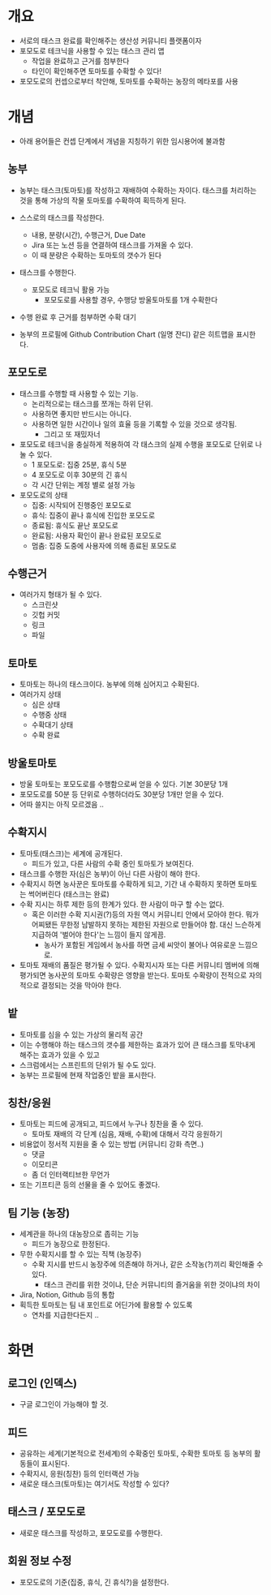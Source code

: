 # 개요

- 서로의 태스크 완료를 확인해주는 생산성 커뮤니티 플랫폼이자
- 포모도로 테크닉을 사용할 수 있는 태스크 관리 앱
	- 작업을 완료하고 근거를 첨부한다
	- 타인이 확인해주면 토마토를 수확할 수 있다!
- 포모도로의 컨셉으로부터 착안해, 토마토를 수확하는 농장의 메타포를 사용

# 개념

- 아래 용어들은 컨셉 단계에서 개념을 지칭하기 위한 임시용어에 불과함

## 농부

- 농부는 태스크(토마토)를 작성하고 재배하여 수확하는 자이다. 태스크를 처리하는 것을 통해 가상의 작물 토마토를 수확하여 획득하게 된다.

- 스스로의 태스크를 작성한다. 
	- 내용, 분량(시간), 수행근거, Due Date
	- Jira 또는 노션 등을 연결하여 태스크를 가져올 수 있다.
	- 이 때 분량은 수확하는 토마토의 갯수가 된다

- 태스크를 수행한다.
	- 포모도로 테크닉 활용 가능
		- 포모도로를 사용할 경우, 수행당 방울토마토를 1개 수확한다

- 수행 완료 후 근거를 첨부하면 수확 대기

- 농부의 프로필에 Github Contribution Chart (일명 잔디) 같은 히트맵을 표시한다.

## 포모도로

- 태스크를 수행할 때 사용할 수 있는 기능.
	- 논리적으로는 태스크를 쪼개는 하위 단위.
	- 사용하면 좋지만 반드시는 아니다.
	- 사용하면 일한 시간이나 일의 효율 등을 기록할 수 있을 것으로 생각됨.
		- 그리고 또 재밌자너
- 포모도로 테크닉을 충실하게 적용하여 각 태스크의 실제 수행을 포모도로 단위로 나눌 수 있다.
	- 1 포모도로: 집중 25분, 휴식 5분
	- 4 포모도로 이후 30분의 긴 휴식
	- 각 시간 단위는 계정 별로 설정 가능
- 포모도로의 상태
	- 집중: 시작되어 진행중인 포모도로
	- 휴식: 집중이 끝나 휴식에 진입한 포모도로
	- 종료됨: 휴식도 끝난 포모도로 
	- 완료됨: 사용자 확인이 끝나 완료된 포모도로
	- 멈춤: 집중 도중에 사용자에 의해 종료된 포모도로
	
## 수행근거

- 여러가지 형태가 될 수 있다.
	- 스크린샷
	- 깃헙 커밋
	- 링크
	- 파일

## 토마토

- 토마토는 하나의 태스크이다. 농부에 의해 심어지고 수확된다.
- 여러가지 상태
	- 심은 상태
	- 수행중 상태
	- 수확대기 상태
	- 수확 완료

## 방울토마토


- 방울 토마토는 포모도로를 수행함으로써 얻을 수 있다. 기본 30분당 1개
- 포모도로를 50분 등 단위로 수행하더라도 30분당 1개만 얻을 수 있다.
- 어따 쓸지는 아직 모르겠음 ..


## 수확지시

- 토마토(태스크)는 세계에 공개된다.
	- 피드가 있고, 다른 사람의 수확 중인 토마토가 보여진다. 
- 태스크를 수행한 자(심은 농부)이 아닌 다른 사람이 해야 한다. 
- 수확지시 하면 농사꾼은 토마토를 수확하게 되고, 기간 내 수확하지 못하면 토마토는 썩어버린다 (태스크는 완료)
- 수확 지시는 하루 제한 등의 한계가 있다. 한 사람이 마구 할 수는 없다.
	- 혹은 이러한 수확 지시권(?)등의 자원 역시 커뮤니티 안에서 모아야 한다. 뭐가 어찌됐든 무한정 남발하지 못하는 제한된 자원으로 만들어야 함. 대신 느슨하게 지급하여 '벌어야 한다'는 느낌이 들지 않게끔.
		- 농사가 포함된 게임에서 농사를 하면 금세 씨앗이 불어나 여유로운 느낌으로. 
- 토마토 재배의 품질은 평가될 수 있다. 수확지시자 또는 다른 커뮤니티 멤버에 의해 평가되면 농사꾼의 토마토 수확량은 영향을 받는다. 토마토 수확량이 전적으로 자의적으로 결정되는 것을 막아야 한다.

## 밭

- 토마토를 심을 수 있는 가상의 물리적 공간
- 이는 수행해야 하는 태스크의 갯수를 제한하는 효과가 있어 큰 태스크를 토막내게 해주는 효과가 있을 수 있고
- 스크럼에서는 스프린트의 단위가 될 수도 있다.
- 농부는 프로필에 현재 작업중인 밭을 표시한다.

## 칭찬/응원

- 토마토는 피드에 공개되고, 피드에서 누구나 칭찬을 줄 수 있다. 
	- 토마토 재배의 각 단계 (심음, 재배, 수확)에 대해서 각각 응원하기
- 비용없이 정서적 지원을 줄 수 있는 방법 (커뮤니티 강화 측면..)
	- 댓글
	- 이모티콘
	- 좀 더 인터랙티브한 무언가
- 또는 기프티콘 등의 선물을 줄 수 있어도 좋겠다. 

## 팀 기능 (농장)

- 세계관을 하나의 대농장으로 좁히는 기능
	- 피드가 농장으로 한정된다.
- 무한 수확지시를 할 수 있는 직책 (농장주)
	- 수확 지시를 반드시 농장주에 의존해야 하거나, 같은 소작농(?)끼리 확인해줄 수 있다.
		- 태스크 관리를 위한 것이냐, 단순 커뮤니티의 즐거움을 위한 것이냐의 차이
- Jira, Notion, Github 등의 통합
- 획득한 토마토는 팀 내 포인트로 어딘가에 활용할 수 있도록
	- 연차를 지급한다든지 .. 

# 화면

## 로그인 (인덱스)

- 구글 로그인이 가능해야 할 것.

## 피드

- 공유하는 세계(기본적으로 전세계)의 수확중인 토마토, 수확한 토마토 등 농부의 활동들이 표시된다.
- 수확지시, 응원(칭찬) 등의 인터랙션 가능
- 새로운 태스크(토마토)는 여기서도 작성할 수 있다?

## 태스크 / 포모도로

- 새로운 태스크를 작성하고, 포모도로를 수행한다.

## 회원 정보 수정

- 포모도로의 기준(집중, 휴식, 긴 휴식?)을 설정한다.